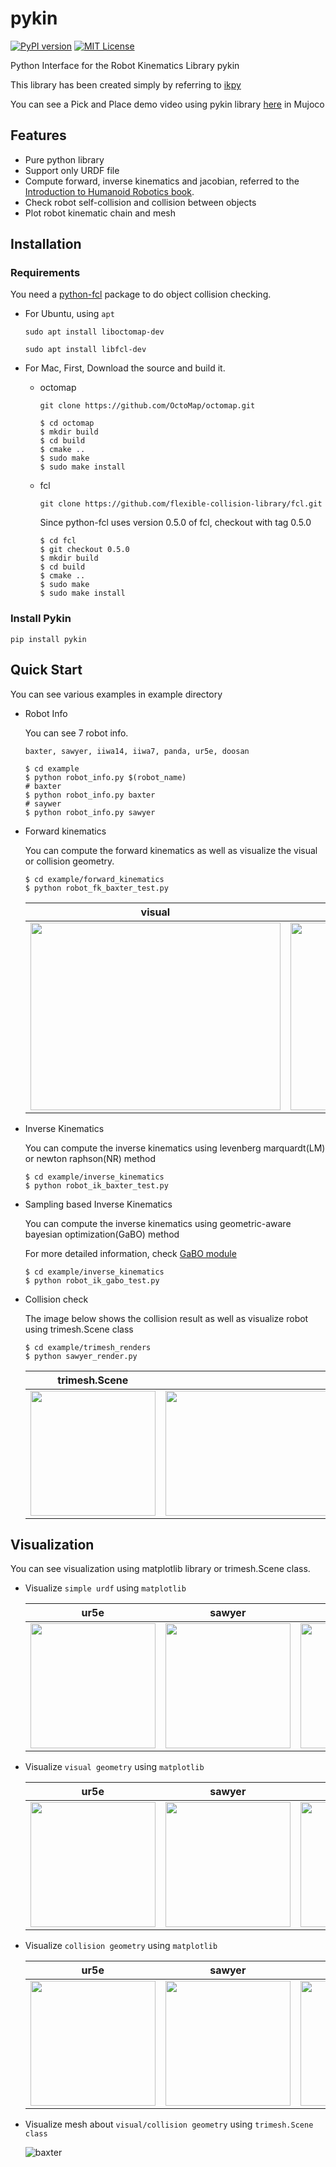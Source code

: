 # pykin

[![PyPI version](https://badge.fury.io/py/pykin.svg)](https://badge.fury.io/py/pykin)  [![MIT License](http://img.shields.io/badge/license-MIT-blue.svg?style=flat)](LICENSE)

Python Interface for the Robot Kinematics Library pykin

This library has been created simply by referring to <a href="https://github.com/Phylliade/ikpy.git" target="_blank">ikpy</a>

You can see a Pick and Place demo video using pykin library <a href="https://youtu.be/p9TlIp-xxbs" target="_blank">here</a> in Mujoco 

## Features

- Pure python library
- Support only URDF file
- Compute forward, inverse kinematics and jacobian, referred to the [Introduction to Humanoid Robotics book](https://link.springer.com/book/10.1007/978-3-642-54536-8).
- Check robot self-collision and collision between objects
- Plot robot kinematic chain and mesh

## Installation

### Requirements

You need a [python-fcl](https://github.com/BerkeleyAutomation/python-fcl) package to do object collision checking.

- For Ubuntu, using  `apt`

  `sudo apt install liboctomap-dev`

  `sudo apt install libfcl-dev`
- For Mac, First, Download the source and build it.

  - octomap

    `git clone https://github.com/OctoMap/octomap.git`

    ~~~
    $ cd octomap
    $ mkdir build
    $ cd build
    $ cmake ..
    $ sudo make
    $ sudo make install
    ~~~
  - fcl

    `git clone https://github.com/flexible-collision-library/fcl.git`

    Since python-fcl uses version 0.5.0 of fcl, checkout with tag 0.5.0

    ~~~
    $ cd fcl
    $ git checkout 0.5.0
    $ mkdir build
    $ cd build
    $ cmake ..
    $ sudo make
    $ sudo make install
    ~~~

### Install Pykin

~~~
pip install pykin
~~~

## Quick Start

You can see various examples in example directory

- Robot Info

  You can see 7 robot info.

  `baxter, sawyer, iiwa14, iiwa7, panda, ur5e, doosan`

  ~~~shell
  $ cd example
  $ python robot_info.py $(robot_name)
  # baxter
  $ python robot_info.py baxter
  # saywer
  $ python robot_info.py sawyer
  ~~~

- Forward kinematics

  You can compute the forward kinematics as well as visualize the visual or collision geometry.

  ~~~shell
  $ cd example/forward_kinematics
  $ python robot_fk_baxter_test.py
  ~~~

  |                            visual                            |                          collision                           |
  | :----------------------------------------------------------: | :----------------------------------------------------------: |
  | <img src="img/baxter_plot_visual.png" width="400" height="300"/> | <img src="img/baxter_plot_collision.png" width="400" height="300"/> |

- Inverse Kinematics

  You can compute the inverse kinematics using levenberg marquardt(LM) or newton raphson(NR) method

  ~~~shell
  $ cd example/inverse_kinematics
  $ python robot_ik_baxter_test.py
  ~~~

- Sampling based Inverse Kinematics

  You can compute the inverse kinematics using geometric-aware bayesian optimization(GaBO) method
  
  For more detailed information, check [GaBO module](/pykin/utils/gabo/)
  
  ~~~shell
  $ cd example/inverse_kinematics
  $ python robot_ik_gabo_test.py
  ~~~

- Collision check

  The image below shows the collision result as well as visualize robot using trimesh.Scene class

  ~~~shell
  $ cd example/trimesh_renders
  $ python sawyer_render.py
  ~~~

  |                        trimesh.Scene                         |                            Result                            |
  | :----------------------------------------------------------: | :----------------------------------------------------------: |
  | <img src="img/sawyer_mesh_collision.png" width="200" height="200"/> | <img src="img/sawyer_collision_result.png" width="600" height="200"/> |

## Visualization

You can see visualization using matplotlib library or trimesh.Scene class.

- Visualize `simple urdf` using `matplotlib`


  |                        ur5e                        |                        sawyer                        |                        iiwa14                        |                        panda                        |
  | :------------------------------------------------: | :--------------------------------------------------: | :--------------------------------------------------: | :-------------------------------------------------: |
  | <img src="img/ur5e.png" width="200" height="200"/> | <img src="img/sawyer.png" width="200" height="200"/> | <img src="img/iiwa14.png" width="200" height="200"/> | <img src="img/panda.png" width="200" height="200"/> |


- Visualize `visual geometry` using `matplotlib`


  |                           ur5e                            |                           sawyer                            |                           iiwa14                            |                           panda                            |
  | :-------------------------------------------------------: | :---------------------------------------------------------: | :---------------------------------------------------------: | :--------------------------------------------------------: |
  | <img src="img/ur5e_visual.png" width="200" height="200"/> | <img src="img/sawyer_visual.png" width="200" height="200"/> | <img src="img/iiwa14_visual.png" width="200" height="200"/> | <img src="img/panda_visual.png" width="200" height="200"/> |


- Visualize `collision geometry` using `matplotlib`


  |                             ur5e                             |                            sawyer                            |                            iiwa14                            |                            panda                             |
  | :----------------------------------------------------------: | :----------------------------------------------------------: | :----------------------------------------------------------: | :----------------------------------------------------------: |
  | <img src="img/ur5e_collision.png" width="200" height="200"/> | <img src="img/sawyer_collision.png" width="200" height="200"/> | <img src="img/iiwa14_collision.png" width="200" height="200"/> | <img src="img/panda_collision.png" width="200" height="200"/> |

- Visualize mesh about `visual/collision geometry` using `trimesh.Scene class`

  ![baxter](img/all_robots.png)
